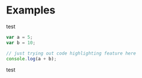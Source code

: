 # Examples

test

```js
var a = 5;
var b = 10;

// just trying out code highlighting feature here
console.log(a + b);
```

<Container>test</Container>
